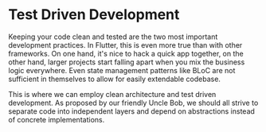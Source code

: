 # Test Driven Development

Keeping your code clean and tested are the two most important development practices. In Flutter, this is even more true than with other frameworks. On one hand, it's nice to hack a quick app together, on the other hand, larger projects start falling apart when you mix the business logic everywhere. Even state management patterns like BLoC are not sufficient in themselves to allow for easily extendable codebase.

This is where we can employ clean architecture and test driven development. As proposed by our friendly Uncle Bob, we should all strive to separate code into independent layers and depend on abstractions instead of concrete implementations.
